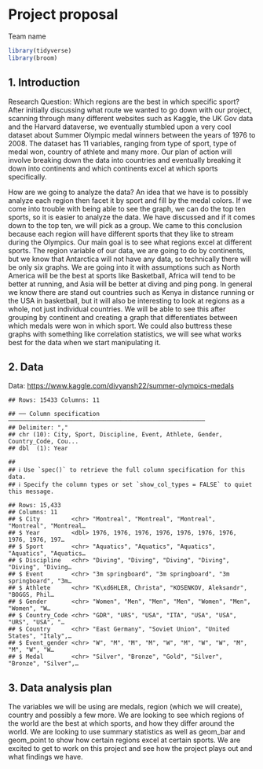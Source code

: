 Project proposal
================
Team name

``` r
library(tidyverse)
library(broom)
```

## 1. Introduction

Research Question: Which regions are the best in which specific sport?
After initially discussing what route we wanted to go down with our
project, scanning through many different websites such as Kaggle, the UK
Gov data and the Harvard dataverse, we eventually stumbled upon a very
cool dataset about Summer Olympic medal winners between the years of
1976 to 2008. The dataset has 11 variables, ranging from type of sport,
type of medal won, country of athlete and many more. Our plan of action
will involve breaking down the data into countries and eventually
breaking it down into continents and which continents excel at which
sports specifically.

How are we going to analyze the data? An idea that we have is to
possibly analyze each region then facet it by sport and fill by the
medal colors. If we come into trouble with being able to see the graph,
we can do the top ten sports, so it is easier to analyze the data. We
have discussed and if it comes down to the top ten, we will pick as a
group. We came to this conclusion because each region will have
different sports that they like to stream during the Olympics. Our main
goal is to see what regions excel at different sports. The region
variable of our data, we are going to do by continents, but we know that
Antarctica will not have any data, so technically there will be only six
graphs. We are going into it with assumptions such as North America will
be the best at sports like Basketball, Africa will tend to be better at
running, and Asia will be better at diving and ping pong. In general we
know there are stand out countries such as Kenya in distance running or
the USA in basketball, but it will also be interesting to look at
regions as a whole, not just individual countries. We will be able to
see this after grouping by continent and creating a graph that
differentiates between which medals were won in which sport. We could
also buttress these graphs with something like correlation statistics,
we will see what works best for the data when we start manipulating it.

## 2. Data

Data: <https://www.kaggle.com/divyansh22/summer-olympics-medals>

    ## Rows: 15433 Columns: 11

    ## ── Column specification ────────────────────────────────────────────────────────
    ## Delimiter: ","
    ## chr (10): City, Sport, Discipline, Event, Athlete, Gender, Country_Code, Cou...
    ## dbl  (1): Year

    ## 
    ## ℹ Use `spec()` to retrieve the full column specification for this data.
    ## ℹ Specify the column types or set `show_col_types = FALSE` to quiet this message.

    ## Rows: 15,433
    ## Columns: 11
    ## $ City         <chr> "Montreal", "Montreal", "Montreal", "Montreal", "Montreal…
    ## $ Year         <dbl> 1976, 1976, 1976, 1976, 1976, 1976, 1976, 1976, 1976, 197…
    ## $ Sport        <chr> "Aquatics", "Aquatics", "Aquatics", "Aquatics", "Aquatics…
    ## $ Discipline   <chr> "Diving", "Diving", "Diving", "Diving", "Diving", "Diving…
    ## $ Event        <chr> "3m springboard", "3m springboard", "3m springboard", "3m…
    ## $ Athlete      <chr> "K\xd6HLER, Christa", "KOSENKOV, Aleksandr", "BOGGS, Phil…
    ## $ Gender       <chr> "Women", "Men", "Men", "Men", "Women", "Men", "Women", "W…
    ## $ Country_Code <chr> "GDR", "URS", "USA", "ITA", "USA", "USA", "URS", "USA", "…
    ## $ Country      <chr> "East Germany", "Soviet Union", "United States", "Italy",…
    ## $ Event_gender <chr> "W", "M", "M", "M", "W", "M", "W", "W", "M", "M", "W", "W…
    ## $ Medal        <chr> "Silver", "Bronze", "Gold", "Silver", "Bronze", "Silver",…

## 3. Data analysis plan

The variables we will be using are medals, region (which we will
create), country and possibly a few more. We are looking to see which
regions of the world are the best at which sports, and how they differ
around the world. We are looking to use summary statistics as well as
geom\_bar and geom\_point to show how certain regions excel at certain
sports. We are excited to get to work on this project and see how the
project plays out and what findings we have.
